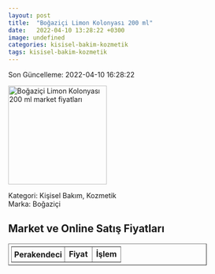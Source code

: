 ```yaml
---
layout: post
title:  "Boğaziçi Limon Kolonyası 200 ml"
date:   2022-04-10 13:28:22 +0300
image: undefined
categories: kisisel-bakim-kozmetik
tags: kisisel-bakim-kozmetik
---
```


Son Güncelleme: 2022-04-10 16:28:22

<img src="undefined" width="200" alt="Boğaziçi Limon Kolonyası 200 ml market fiyatları" />

Kategori: Kişisel Bakım, Kozmetik
<br />
Marka: Boğaziçi

<h2>Market ve Online Satış Fiyatları</h2>

<table border="1" style="padding: 5px;width:80%;">
  <tr>
    <td style="padding: 5px;"><strong>Perakendeci</strong></td>
    <td><strong>Fiyat</strong></td>
    <td><strong>İşlem</strong></td>
  </tr>
  
</table>
